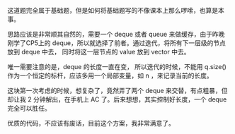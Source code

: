 这道题完全属于基础题，但是如何将基础题写的不像课本上那么啰嗦，也算是本事。

思路应该是非常顺其自然的，需要一个 deque 或者 queue 来做缓存，由于昨晚刚学了CP5上的 deque，所以就选择了前者。通过迭代，将所有下一层级的节点放到 deque 中去， 同时将这一层节点的 value 放到 vector 中去。

唯一需要注意的是，deque 的长度一直在变， 所以迭代的时候，不能用 q.size() 作为一个恒定的标杆，应该多用一个局部变量，如 n ，来记录当前的长度。

这块第一次考虑的时候，想复杂了，竟然弄了两个 deque 来交替，有点粗暴，但却让我 2 分钟解出，在手机上 AC 了。后来想想，其实控制好长度，一个 deque 完全可以胜任。

优质的代码，不应该有废话，目前这个方案，我非常满意了。
